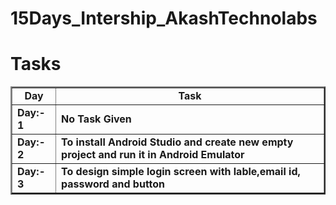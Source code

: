 # 15Days_Intership_AkashTechnolabs

# Tasks

<table border="2">
<tr>
    <td><b><div align="center">Day</div></b></td>
    <td><b><div align="center">Task</div></b></td>
</tr>

<tr>
    <td><b> Day:- 1 </b></td>
        <td><b> No Task Given </b></td>
</tr>
  
<tr>
    <td><b> Day:- 2 </b></td>
    <td><b> To install Android Studio and create new empty project and run it in Android Emulator </b></td>
</tr>

<tr>
    <td><b> Day:- 3 </b></td>
    <td><b> To design simple login screen with lable,email id, password and button </b></td>
  </tr>
</table>